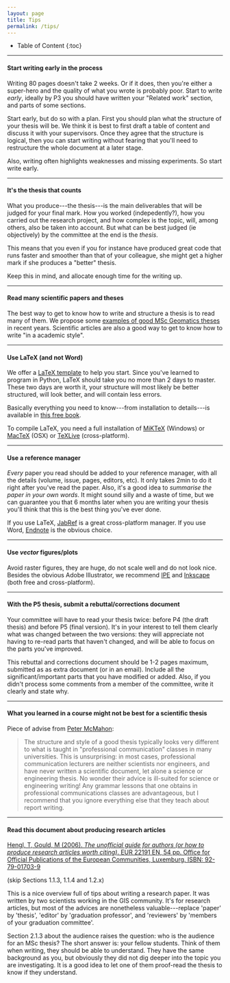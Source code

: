 ```yaml
---
layout: page
title: Tips
permalink: /tips/
---
```



* Table of Content
{:toc}

- - -

#### Start writing early in the process

Writing 80 pages doesn't take 2 weeks. 
Or if it does, then you're either a super-hero and the quality of what you wrote is probably poor.
Start to write *early*, ideally by P3 you should have written your "Related work" section, and parts of some sections.

Start early, but do so with a plan.
First you should plan what the structure of your thesis will be.
We think it is best to first draft a table of content and discuss it with your supervisors. 
Once they agree that the structure is logical, then you can start writing without fearing that you'll need to restructure the whole document at a later stage.

Also, writing often highlights weaknesses and missing experiments.
So start write early.

- - -

#### It's the thesis that counts

What you produce---the thesis---is the main deliverables that will be judged for your final mark.
How you worked (indepedently?), how you carried out the research project, and how complex is the topic, will, among others, also be taken into account.
But what can be best judged (ie objectively) by the committee at the end is the *thesis*.

This means that you even if you for instance have produced great code that runs faster and smoother than that of your colleague, she might get a higher mark if she produces a "better" thesis.

Keep this in mind, and allocate enough time for the writing up.

- - -

#### Read many scientific papers and theses 

The best way to get to know how to write and structure a thesis is to read many of them.
We propose some [examples of good MSc Geomatics theses](/completedtheses/) in recent years.
Scientific articles are also a good way to get to know how to write "in a academic style".

- - -

#### Use LaTeX (and not Word)

We offer a [LaTeX template](https://github.com/tudelftgeomatics/thesis_template) to help you start.
Since you've learned to program in Python, LaTeX should take you no more than 2 days to master.
These two days are worth it, your structure will most likely be better structured, will look better, and will contain less errors.

Basically everything you need to know---from installation to details---is available in [this free book](http://en.wikibooks.org/wiki/LaTeX).

To compile LaTeX, you need a full installation of [MiKTeX](http://miktex.org/about) (Windows) or [MacTeX](https://tug.org/mactex) (OSX) or [TeXLive](https://www.tug.org/texlive) (cross-platform).

- - -

#### Use a reference manager 

*Every* paper you read should be added to your reference manager, with all the details (volume, issue, pages, editors, etc).
It only takes 2min to do it right after you've read the paper.
Also, it's a good idea to *summarise the paper in your own words*.
It might sound silly and a waste of time, but we can guarantee you that 6 months later when you are writing your thesis you'll think that this is the best thing you've ever done.

If you use LaTeX, [JabRef](http://jabref.sourceforge.net/) is a great cross-platform manager.
If you use Word, [Endnote](http://endnote.com) is the obvious choice.

- - -

#### Use *vector* figures/plots

Avoid raster figures, they are huge, do not scale well and do not look nice.
Besides the obvious Adobe Illustrator, we recommend [IPE](http://ipe.otfried.org) and [Inkscape](https://inkscape.org/) (both free and cross-platform).

- - -

#### With the P5 thesis, submit a rebuttal/corrections document

Your committee will have to read your thesis twice: before P4 (the draft thesis) and before P5 (final version).
It's in your interest to tell them clearly what was changed between the two versions: they will appreciate not having to re-read parts that haven't changed, and will be able to focus on the parts you've improved.

This rebuttal and corrections document should be 1-2 pages maximum, submitted as as extra document (or in an email).
Include all the significant/important parts that you have modified or added.
Also, if you didn't process some comments from a member of the committee, write it clearly and state why.

- - - 

#### What you learned in a course might not be best for a scientific thesis

Piece of advise from [Peter McMahon](http://web.stanford.edu/~pmcmahon/ThesisWritingTips.pdf):

> The structure and style of a good thesis typically looks very different to what is taught in "professional communication" classes in many universities. This is unsurprising: in most cases, professional communication lecturers are neither scientists nor engineers, and have never written a scientific document, let alone a science or engineering thesis. No wonder their advice is ill-suited for science or engineering writing! Any grammar lessons that one obtains in professional communications classes are advantageous, but I recommend that you ignore everything else that they teach about report writing. 

- - -

#### Read this document about producing research articles

[Hengl, T, Gould, M (2006). *The unofficial guide for authors (or how to produce research articles worth citing)*. EUR 22191 EN, 54 pp. Office for Official Publications of the European Communities, Luxemburg. ISBN: 92-79-01703-9](/pdfs/HenglGould06.pdf)

(skip Sections 1.1.3, 1.1.4 and 1.2.x)

This is a nice overview full of tips about writing a research paper.
It was written by two scientists working in the GIS community.
It's for research articles, but most of the advices are nonetheless valuable---replace 'paper' by 'thesis', 'editor' by 'graduation professor', and 'reviewers' by 'members of your graduation committee'.

Section 2.1.3 about the audience raises the question: who is the audience for an MSc thesis?
The short answer is: your fellow students.
Think of them when writing, they should be able to understand.
They have the same background as you, but obviously they did not dig deeper into the topic you are investigating.
It is a good idea to let one of them proof-read the thesis to know if they understand.
